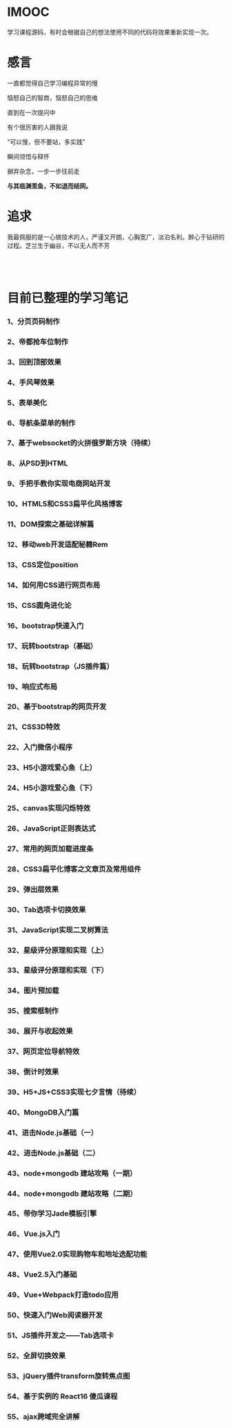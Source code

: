 # IMOOC

学习课程源码，有时会根据自己的想法使用不同的代码将效果重新实现一次。


# 感言
一直都觉得自己学习编程异常的慢<br>

恼怒自己的智商，恼怒自己的思维<br>

直到在一次提问中<br>

有个很厉害的人跟我说<br>

“可以慢，但不要站，多实践”<br>

瞬间领悟与释怀<br>

摒弃杂念，一步一步往前走<br>

**与其临渊羡鱼，不如退而结网。**


# 追求
我最佩服的是一心做技术的人，严谨又开朗，心胸宽广，淡泊名利。醉心于钻研的过程。芝兰生于幽谷，不以无人而不芳
<br><br><br><br>


# 目前已整理的学习笔记
### 1、分页页码制作
### 2、帝都抢车位制作
### 3、回到顶部效果
### 4、手风琴效果
### 5、表单美化
### 6、导航条菜单的制作
### 7、基于websocket的火拼俄罗斯方块（待续）
### 8、从PSD到HTML
### 9、手把手教你实现电商网站开发
### 10、HTML5和CSS3扁平化风格博客
### 11、DOM探索之基础详解篇
### 12、移动web开发适配秘籍Rem
### 13、CSS定位position
### 14、如何用CSS进行网页布局
### 15、CSS圆角进化论
### 16、bootstrap快速入门
### 17、玩转bootstrap（基础）
### 18、玩转bootstrap（JS插件篇）
### 19、响应式布局
### 20、基于bootstrap的网页开发
### 21、CSS3D特效
### 22、入门微信小程序
### 23、H5小游戏爱心鱼（上）
### 24、H5小游戏爱心鱼（下）
### 25、canvas实现闪烁特效
### 26、JavaScript正则表达式
### 27、常用的网页加载进度条
### 28、CSS3扁平化博客之文章页及常用组件
### 29、弹出层效果
### 30、Tab选项卡切换效果
### 31、JavaScript实现二叉树算法
### 32、星级评分原理和实现（上）
### 33、星级评分原理和实现（下）
### 34、图片预加载
### 35、搜索框制作
### 36、展开与收起效果
### 37、网页定位导航特效
### 38、倒计时效果
### 39、H5+JS+CSS3实现七夕言情（待续）
### 40、MongoDB入门篇
### 41、进击Node.js基础（一）
### 42、进击Node.js基础（二）
### 43、node+mongodb 建站攻略（一期）
### 44、node+mongodb 建站攻略（二期）
### 45、带你学习Jade模板引擎
### 46、Vue.js入门
### 47、使用Vue2.0实现购物车和地址选配功能
### 48、Vue2.5入门基础
### 49、Vue+Webpack打造todo应用
### 50、快速入门Web阅读器开发
### 51、JS插件开发之——Tab选项卡
### 52、全屏切换效果
### 53、jQuery插件transform旋转焦点图
### 54、基于实例的 React16 傻瓜课程
### 55、ajax跨域完全讲解
